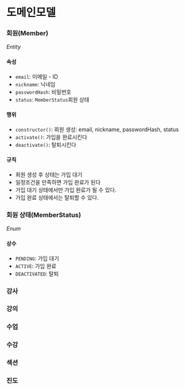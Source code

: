 # 도메인모델

### 회원(Member)
_Entity_
#### 속성
- `email`: 이메일 - ID
- `nickname`: 닉네임
- `passwordHash`: 비밀번호
- `status`: `MemberStatus`회원 상태
#### 행위
- `constructor()`: 회원 생성: email, nickname, passwordHash, status
- `activate()`: 가입을 완료시킨다
- `deactivate()`: 탈퇴시킨다
#### 규칙
- 회원 생성 후 상태는 가입 대기
- 일정조건을 만족하면 가입 완료가 된다
- 가입 대기 상태에서만 가입 완료가 될 수 있다.
- 가입 완료 상태에서는 탈퇴할 수 있다.

### 회원 상태(MemberStatus)
_Enum_
#### 상수
- `PENDING`: 가입 대기
- `ACTIVE`: 가입 완료
- `DEACTIVATED`: 탈퇴 


### 강사
### 강의
### 수업
### 수강
### 섹션
### 진도